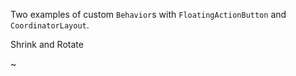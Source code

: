 Two examples of custom `Behavior`s with `FloatingActionButton` and `CoordinatorLayout`.

Shrink and Rotate

~[]()